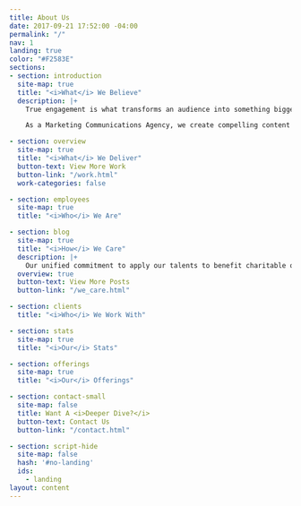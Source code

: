 ```yaml
---
title: About Us
date: 2017-09-21 17:52:00 -04:00
permalink: "/"
nav: 1
landing: true
color: "#F2583E"
sections:
- section: introduction
  site-map: true
  title: "<i>What</i> We Believe"
  description: |+
    True engagement is what transforms an audience into something bigger, motivating them to think, feel and act. The catalyst to accomplish enduring results.

    As a Marketing Communications Agency, we create compelling content and design innovative solutions to engage audiences authentically across live and virtual platforms.

- section: overview
  site-map: true
  title: "<i>What</i> We Deliver"
  button-text: View More Work
  button-link: "/work.html"
  work-categories: false

- section: employees
  site-map: true
  title: "<i>Who</i> We Are"

- section: blog
  site-map: true
  title: "<i>How</i> We Care"
  description: |+
    Our unified commitment to apply our talents to benefit charitable organizations for social good broadens our experience, insight, creativity and awareness with the work we do for our clients. We believe we’re all better for it.
  overview: true
  button-text: View More Posts
  button-link: "/we_care.html"

- section: clients
  title: "<i>Who</i> We Work With"

- section: stats
  site-map: true
  title: "<i>Our</i> Stats"

- section: offerings
  site-map: true
  title: "<i>Our</i> Offerings"

- section: contact-small
  site-map: false
  title: Want A <i>Deeper Dive?</i>
  button-text: Contact Us
  button-link: "/contact.html"

- section: script-hide
  site-map: false
  hash: '#no-landing'
  ids:
    - landing
layout: content
---
```

